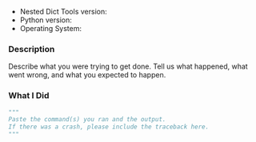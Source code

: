 * Nested Dict Tools version:
* Python version:
* Operating System:

### Description

Describe what you were trying to get done.
Tell us what happened, what went wrong, and what you expected to happen.

### What I Did

```Python
"""
Paste the command(s) you ran and the output.
If there was a crash, please include the traceback here.
"""
```
